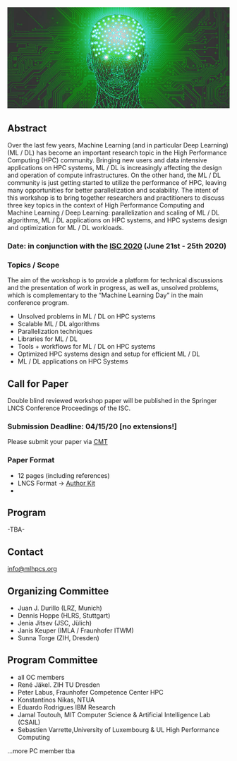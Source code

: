 <img src="MLHPCS.png">

## Abstract
Over the last few years, Machine Learning (and in particular Deep Learning) (ML / DL) has become an important research topic in the High Performance Computing (HPC) community. Bringing new users and data intensive applications on HPC systems, ML / DL is increasingly affecting the design and operation of compute infrastructures. On the other hand, the ML / DL community is just getting started to utilize the performance of HPC, leaving many opportunities for better parallelization and scalability. The intent of this workshop is to bring together researchers and practitioners to discuss three key topics in the context of High Performance Computing and Machine Learning / Deep Learning: parallelization and scaling of ML / DL algorithms, ML / DL applications on HPC systems, and HPC systems design and optimization for ML / DL workloads.  

### Date: in conjunction with the [ISC 2020](https://www.isc-hpc.com/) (June 21st - 25th 2020)

### Topics / Scope
The aim of the workshop is to provide a platform for technical discussions and the presentation of work in progress, as well as, unsolved problems, which is complementary to the “Machine Learning Day” in the main conference program.

* Unsolved problems in ML / DL on HPC systems
* Scalable ML / DL algorithms
* Parallelization techniques 
* Libraries for ML / DL
* Tools + workflows for ML / DL on HPC systems
* Optimized HPC systems design and setup for efficient ML / DL 
* ML / DL applications on HPC Systems 

## Call for Paper
Double blind reviewed workshop paper will be published in the Springer LNCS Conference Proceedings of the ISC.

### Submission Deadline: 04/15/20 [no extensions!]
Please submit your paper via [CMT](https://cmt3.research.microsoft.com/MLHPCS2020.)

### Paper Format
* 12 pages (including references)
* LNCS Format -> [Author Kit](https://www.springer.com/gp/computer-science/lncs/conference-proceedings-guidelines)
* 

## Program
-TBA- 

## Contact
info@mlhpcs.org

## Organizing Committee
* Juan J. Durillo (LRZ, Munich)
* Dennis Hoppe (HLRS, Stuttgart)
* Jenia Jitsev (JSC, Jülich)
* Janis Keuper (IMLA / Fraunhofer ITWM)
* Sunna Torge (ZIH, Dresden)

## Program Committee
* all OC members
* René Jäkel. ZIH TU Dresden 
* Peter Labus, Fraunhofer Competence Center HPC
* Konstantinos Nikas, NTUA
* Eduardo Rodrigues IBM Research
* Jamal Toutouh, MIT Computer Science & Artificial Intelligence Lab (CSAIL)
* Sebastien Varrette,University of Luxembourg &  UL High Performance Computing

...more PC member tba
